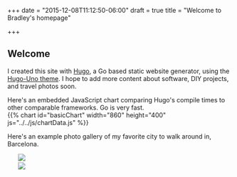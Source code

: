 +++
date = "2015-12-08T11:12:50-06:00"
draft = true
title = "Welcome to Bradley's homepage"

+++

## Welcome

I created this site with [Hugo](https://gohugo.io/), a Go based static website generator, using the [Hugo-Uno theme](http://themes.gohugo.io/hugo-uno/). I hope to add more content about software, DIY projects, and travel photos soon.

Here's an embedded JavaScript chart comparing Hugo's compile times to other comparable frameworks. Go is very fast.  
{{% chart id="basicChart" width="860" height="400" js="../../js/chartData.js" %}}


Here's an example photo gallery of my favorite city to walk around in, Barcelona.
<ul style="list-style: none;" id="lightGallery">
    <li data-src="../../img/pathToImg.jpg">
        <img src="../../img/pathToThumb.jpg"></img>
    </li>
    <li data-src="../../img/pathToImg2.jpg">
        <img src="../../img/pathToThumb2.jpg"></img>
    </li>
</ul>

<script src=../../js/lightGallery.min.js></script>
<script>
    $("#lightGallery").lightGallery();
</script>
